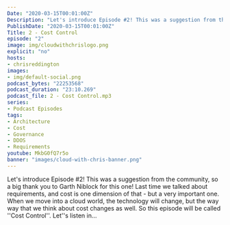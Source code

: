 ```yaml
---
Date: "2020-03-15T00:01:00Z"
Description: "Let's introduce Episode #2! This was a suggestion from the community, so a big thank you to Garth Niblock for this one! Last time we talked about requirements, and cost is one dimension of that - but a very important one. When we move into a cloud world, the technology will change, but the way way that we think about cost changes as well. So this episode will be called ''Cost Control''. Let''s listen in..."
PublishDate: "2020-03-15T00:01:00Z"
Title: 2 - Cost Control
episode: "2"
image: img/cloudwithchrislogo.png
explicit: "no"
hosts:
- chrisreddington
images:
- img/default-social.png
podcast_bytes: "22253568"
podcast_duration: "23:10.269"
podcast_file: 2 - Cost Control.mp3
series:
- Podcast Episodes
tags:
- Architecture
- Cost
- Governance
- DDOS
- Requirements
youtube: MkbG0fQ7r5o
banner: "images/cloud-with-chris-banner.png"
---
```

Let's introduce Episode #2! This was a suggestion from the community, so a big thank you to Garth Niblock for this one! Last time we talked about requirements, and cost is one dimension of that - but a very important one. When we move into a cloud world, the technology will change, but the way way that we think about cost changes as well. So this episode will be called ''Cost Control''. Let''s listen in...